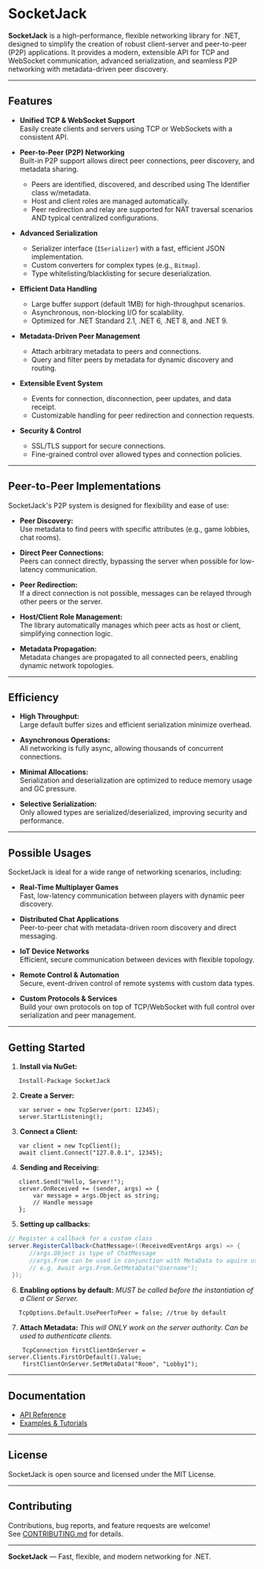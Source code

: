 
# SocketJack

**SocketJack** is a high-performance, flexible networking library for .NET, designed to simplify the creation of robust client-server and peer-to-peer (P2P) applications. It provides a modern, extensible API for TCP and WebSocket communication, advanced serialization, and seamless P2P networking with metadata-driven peer discovery.

---

## Features

- **Unified TCP & WebSocket Support**  
  Easily create clients and servers using TCP or WebSockets with a consistent API.

- **Peer-to-Peer (P2P) Networking**  
  Built-in P2P support allows direct peer connections, peer discovery, and metadata sharing.  
  - Peers are identified, discovered, and described using The Identifier class w/metadata.
  - Host and client roles are managed automatically.
  - Peer redirection and relay are supported for NAT traversal scenarios AND typical centralized configurations.

- **Advanced Serialization**  
  - Serializer interface (`ISerializer`) with a fast, efficient JSON implementation.
  - Custom converters for complex types (e.g., `Bitmap`).
  - Type whitelisting/blacklisting for secure deserialization.

- **Efficient Data Handling**  
  - Large buffer support (default 1MB) for high-throughput scenarios.
  - Asynchronous, non-blocking I/O for scalability.
  - Optimized for .NET Standard 2.1, .NET 6, .NET 8, and .NET 9.

- **Metadata-Driven Peer Management**  
  - Attach arbitrary metadata to peers and connections.
  - Query and filter peers by metadata for dynamic discovery and routing.

- **Extensible Event System**  
  - Events for connection, disconnection, peer updates, and data receipt.
  - Customizable handling for peer redirection and connection requests.

- **Security & Control**  
  - SSL/TLS support for secure connections.
  - Fine-grained control over allowed types and connection policies.

---

## Peer-to-Peer Implementations

SocketJack's P2P system is designed for flexibility and ease of use:

- **Peer Discovery:**  
  Use metadata to find peers with specific attributes (e.g., game lobbies, chat rooms).

- **Direct Peer Connections:**  
  Peers can connect directly, bypassing the server when possible for low-latency communication.

- **Peer Redirection:**  
  If a direct connection is not possible, messages can be relayed through other peers or the server.

- **Host/Client Role Management:**  
  The library automatically manages which peer acts as host or client, simplifying connection logic.

- **Metadata Propagation:**  
  Metadata changes are propagated to all connected peers, enabling dynamic network topologies.

---

## Efficiency

- **High Throughput:**  
  Large default buffer sizes and efficient serialization minimize overhead.

- **Asynchronous Operations:**  
  All networking is fully async, allowing thousands of concurrent connections.

- **Minimal Allocations:**  
  Serialization and deserialization are optimized to reduce memory usage and GC pressure.

- **Selective Serialization:**  
  Only allowed types are serialized/deserialized, improving security and performance.

---

## Possible Usages

SocketJack is ideal for a wide range of networking scenarios, including:

- **Real-Time Multiplayer Games**  
  Fast, low-latency communication between players with dynamic peer discovery.

- **Distributed Chat Applications**  
  Peer-to-peer chat with metadata-driven room discovery and direct messaging.

- **IoT Device Networks**  
  Efficient, secure communication between devices with flexible topology.

- **Remote Control & Automation**  
  Secure, event-driven control of remote systems with custom data types.

- **Custom Protocols & Services**  
  Build your own protocols on top of TCP/WebSocket with full control over serialization and peer management.

---

## Getting Started

1. **Install via NuGet:**
```
   Install-Package SocketJack
```

2. **Create a Server:**
```
   var server = new TcpServer(port: 12345);
   server.StartListening();
```

3. **Connect a Client:**
```
   var client = new TcpClient();
   await client.Connect("127.0.0.1", 12345);
```

4. **Sending and Receiving:**
```
   client.Send("Hello, Server!");
   server.OnReceived += (sender, args) => {
       var message = args.Object as string;
       // Handle message
   };
```

5. **Setting up callbacks:**
```cs
// Register a callback for a custom class
server.RegisterCallback<ChatMessage>((ReceivedEventArgs args) => {
      //args.Object is type of ChatMessage
      //args.From can be used in conjunction with MetaData to aquire useful information about the remote peer
      // e.g. Await args.From.GetMetaData("Username");
 });
```

6. **Enabling options by default:**
 *MUST be called before the instantiation of a Client or Server.*
```
   TcpOptions.Default.UsePeerToPeer = false; //true by default
```

7. **Attach Metadata:**
*This will ONLY work on the server authority.*
*Can be used to authenticate clients.*
```
    TcpConnection firstClientOnServer = server.Clients.FirstOrDefault().Value;
    firstClientOnServer.SetMetaData("Room", "Lobby1");
```

---

## Documentation

- [API Reference](https://github.com/JackOfFates/SocketJack)
- [Examples & Tutorials](https://github.com/JackOfFates/SocketJack/tree/master/Tests/TestControls)

---

## License

SocketJack is open source and licensed under the MIT License.

---

## Contributing

Contributions, bug reports, and feature requests are welcome!  
See [CONTRIBUTING.md](https://github.com/JackOfFates/SocketJack/blob/master/CONTRIBUTING.md) for details.

---

**SocketJack** — Fast, flexible, and modern networking for .NET.
